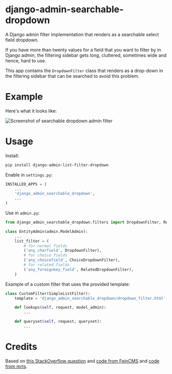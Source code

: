 # django-admin-searchable-dropdown

A Django admin filter implementation that renders as a searchable select field dropdown.

If you have more than twenty values for a field that you want to filter by in
Django admin, the filtering sidebar gets long, cluttered, sometimes wide and hence, hard to use.

This app contains the `DropdownFilter` class that renders as a drop-down in the
filtering sidebar that can be searched to avoid this problem.

# Example

Here's what it looks like:

![Screenshot of searchable dropdown admin filter](https://raw.githubusercontent.com/mrts/django-admin-list-filter-dropdown/master/docs/list-filter-dropdown.png)


# Usage

Install:

```sh
pip install django-admin-list-filter-dropdown
```

Enable in `settings.py`:

```py
INSTALLED_APPS = (
    ...
    'django_admin_searchable_dropdown',
    ...
)

```

Use in `admin.py`:

```py
from django_admin_searchable_dropdown.filters import DropdownFilter, RelatedDropdownFilter, ChoiceDropdownFilter

class EntityAdmin(admin.ModelAdmin):
    ...
    list_filter = (
        # for normal fields
        ('any_charfield', DropdownFilter),
        # for choice fields
        ('any_choicefield', ChoiceDropdownFilter),
        # for related fields
        ('any_foreignkey_field', RelatedDropdownFilter),
    )
```

Example of a custom filter that uses the provided template:

```py
class CustomFilter(SimpleListFilter):
    template = 'django_admin_searchable_dropdown/dropdown_filter.html'

    def lookups(self, request, model_admin):
        ...

    def queryset(self, request, queryset):
        ...
```

# Credits

Based on [this StackOverflow question](http://stackoverflow.com/a/20900314/258772) and
[code from FeinCMS](https://github.com/feincms/feincms/blob/master/feincms/templates/admin/filter.html) and
[code from mrts](https://github.com/mrts/django-admin-list-filter-dropdown/blob/8ab1575dcd3cb9b28a80cc07695cec65fa85dfad/django_admin_listfilter_dropdown/templates/django_admin_listfilter_dropdown/dropdown_filter.html).
